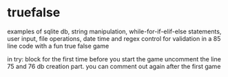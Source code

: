 # truefalse
examples of sqlite db, string manipulation, while-for-if-elif-else statements, user input, file operations, date time and regex control for validation 
in a 85 line code with a fun true false game

in try: block 
for the first time before you start the game uncomment the line 75 and 76 db creation part. you can comment out again after the first game

